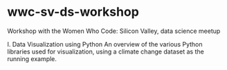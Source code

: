 # wwc-sv-ds-workshop
Workshop with the Women Who Code: Silicon Valley, data science meetup

I. Data Visualization using Python
   An overview of the various Python libraries used for visualization, using a climate change dataset as the running example.
